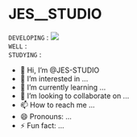# JES__STUDIO

`DEVELOPING` : <img src="https://img.shields.io/badge/UNITY-#000000?style=flat-square&logo=unity&logoColor=#FFFFFF"/> <br>
`WELL` :  <br>
`STUDYING` :  <br>

- 👋 Hi, I’m @JES-STUDIO
- 👀 I’m interested in ...
- 🌱 I’m currently learning ...
- 💞️ I’m looking to collaborate on ...
- 📫 How to reach me ...
- 😄 Pronouns: ...
- ⚡ Fun fact: ...

